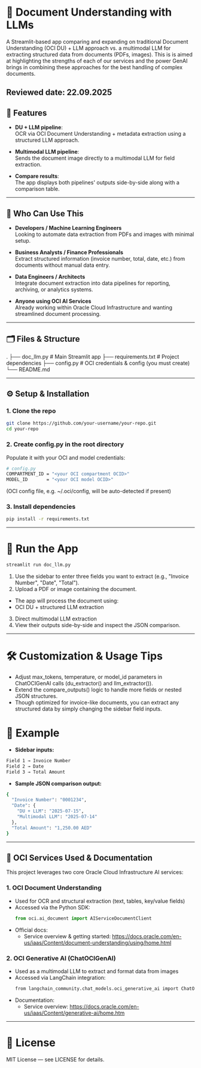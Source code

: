 # 📄 Document Understanding with LLMs

A Streamlit-based app comparing and expanding on traditional Document Understanding (OCI DU) + LLM approach vs. a multimodal LLM for extracting structured data from documents (PDFs, images).
This is is aimed at highlighting the strengths of each of our services and the power GenAI brings in combining these approaches for the best handling of complex documents.

Reviewed date: 22.09.2025
---

## 🔧 Features

- **DU + LLM pipeline**:  
  OCR via OCI Document Understanding + metadata extraction using a structured LLM approach.

- **Multimodal LLM pipeline**:  
  Sends the document image directly to a multimodal LLM for field extraction.

- **Compare results**:  
  The app displays both pipelines' outputs side-by-side along with a comparison table.

---
## 👥 Who Can Use This

- **Developers / Machine Learning Engineers**  
  Looking to automate data extraction from PDFs and images with minimal setup.

- **Business Analysts / Finance Professionals**  
  Extract structured information (invoice number, total, date, etc.) from documents without manual data entry.

- **Data Engineers / Architects**  
  Integrate document extraction into data pipelines for reporting, archiving, or analytics systems.

- **Anyone using OCI AI Services**  
  Already working within Oracle Cloud Infrastructure and wanting streamlined document processing.

---

## 🗂️ Files & Structure
.
├── doc_llm.py # Main Streamlit app
├── requirements.txt # Project dependencies
├── config.py # OCI credentials & config (you must create)
└── README.md


---

## ⚙️ Setup & Installation

### 1. Clone the repo  
```bash
git clone https://github.com/your-username/your-repo.git
cd your-repo
```

### 2. Create config.py in the root directory
Populate it with your OCI and model credentials:
```bash
# config.py
COMPARTMENT_ID = "<your OCI compartment OCID>"
MODEL_ID       = "<your OCI model OCID>"
```
(OCI config file, e.g. ~/.oci/config, will be auto-detected if present)

### 3. Install dependencies  
```bash
pip install -r requirements.txt
```
---

# 🚀 Run the App

```bash
streamlit run doc_llm.py
```
1. Use the sidebar to enter three fields you want to extract (e.g., "Invoice Number", "Date", "Total").
2. Upload a PDF or image containing the document.
  - The app will process the document using:
  - OCI DU + structured LLM extraction
3. Direct multimodal LLM extraction
4. View their outputs side-by-side and inspect the JSON comparison.
---

# 🛠️ Customization & Usage Tips

- Adjust max_tokens, temperature, or model_id parameters in ChatOCIGenAI calls (du_extractor() and llm_extractor()).
- Extend the compare_outputs() logic to handle more fields or nested JSON structures.
- Though optimized for invoice-like documents, you can extract any structured data by simply changing the sidebar field inputs.

# 📝 Example

- **Sidebar inputs:**
```bash
Field 1 → Invoice Number  
Field 2 → Date  
Field 3 → Total Amount
```
- **Sample JSON comparison output:**
```bash
{
  "Invoice Number": "0001234",
  "Date": {
    "DU + LLM": "2025-07-15",
    "Multimodal LLM": "2025-07-14"
  },
  "Total Amount": "1,250.00 AED"
}
```
---
## 🔧 OCI Services Used & Documentation

This project leverages two core Oracle Cloud Infrastructure AI services:

### 1. OCI Document Understanding  
- Used for OCR and structural extraction (text, tables, key/value fields)  
- Accessed via the Python SDK:  
  ```python
  from oci.ai_document import AIServiceDocumentClient
  ```
- Official docs:
    - Service overview & getting started: https://docs.oracle.com/en-us/iaas/Content/document-understanding/using/home.html
### 2. OCI Generative AI (ChatOCIGenAI)
- Used as a multimodal LLM to extract and format data from images
- Accessed via LangChain integration:
    ```bash
    from langchain_community.chat_models.oci_generative_ai import ChatOCIGenAI
    ```
- Documentation:
    - Service overview: https://docs.oracle.com/en-us/iaas/Content/generative-ai/home.htm
---

# 📄 License

MIT License — see LICENSE for details.

